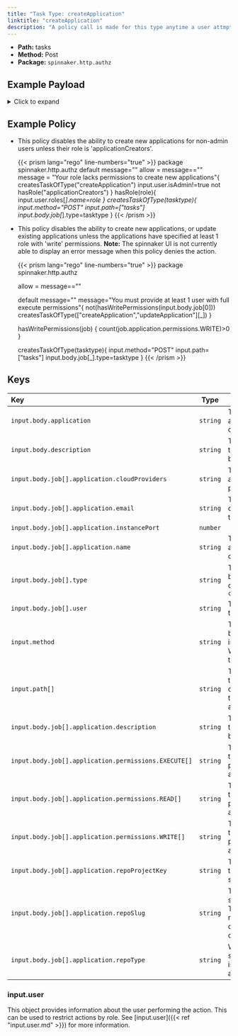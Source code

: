 ```yaml
---
title: "Task Type: createApplication"
linktitle: "createApplication"
description: "A policy call is made for this type anytime a user attmpts to create a new application."
---
```


- **Path:** tasks
- **Method:** Post
- **Package:** `spinnaker.http.authz`

## Example Payload

<details><summary>Click to expand</summary>

```json
{
  "input": {
    "body": {
      "application": "aftest",
      "description": "Create Application: aftest",
      "job": [
        {
          "application": {
            "cloudProviders": "",
            "email": "af@test.com",
            "instancePort": 80,
            "name": "aftest"
          },
          "type": "createApplication",
          "user": "myUserName"
        }
      ]
    },
    "method": "POST",
    "path": [
      "tasks"
    ],
    "user": {
      "isAdmin": false,
      "roles": [
        {
          "name": "armory-io",
          "source": "GITHUB_TEAMS"
        },
        {
          "name": "productmanagers",
          "source": "GITHUB_TEAMS"
        }
      ],
      "username": "myUserName"
    }
  }
}
```
</details>

## Example Policy

- This policy disables the ability to create new applications for non-admin users unless their role is 'applicationCreators'.

  {{< prism lang="rego" line-numbers="true" >}}
  package spinnaker.http.authz
  default message=""
  allow = message==""
  message = "Your role lacks permissions to create new applications"{
        createsTaskOfType("createApplication")
        input.user.isAdmin!=true
        not hasRole("applicationCreators")
  }
  hasRole(role){
      input.user.roles[_].name=role
  }
  createsTaskOfType(tasktype){
      input.method="POST"
      input.path=["tasks"]
      input.body.job[_].type=tasktype
  }
  {{< /prism >}}

- This policy disables the ability to create new applications, or update existing applications unless the applications have specified at least 1 role with 'write' permissions.
  **Note:** The spinnaker UI is not currently able to display an error message when this policy denies the action.

  {{< prism lang="rego" line-numbers="true" >}}
  package spinnaker.http.authz

  allow = message==""

  default message=""
  message="You must provide at least 1 user with full execute permissions"{
    not(hasWritePermissions(input.body.job[0]))
    createsTaskOfType(["createApplication","updateApplication"][_])
  }

  hasWritePermissions(job) {
    count(job.application.permissions.WRITE)>0
  }

  createsTaskOfType(tasktype){
      input.method="POST"
      input.path=["tasks"]
      input.body.job[_].type=tasktype
  }
  {{< /prism >}}

## Keys

| Key                                                  |   Type   | Description                                                                             |
| :--------------------------------------------------- | :------: | --------------------------------------------------------------------------------------- |
| `input.body.application`                             | `string` | The name of the application being created.                                              |
| `input.body.description`                             | `string` | The description of the application being created.                                       |
| `input.body.job[].application.cloudProviders`        | `string` | The applications allowed cloud providers.                                               |
| `input.body.job[].application.email`                 | `string` | The email address of the owner of the application.                                      |
| `input.body.job[].application.instancePort`          | `number` |                                                                                         |
| `input.body.job[].application.name`                  | `string` | The name of the application being created.                                              |
| `input.body.job[].type`                              | `string` | The type of task being run, in this case `createApplication`                            |
| `input.body.job[].user`                              | `string` | The ID of the user to run the job as.                                                   |
| `input.method`                                       | `string` | The HTTP method by which the API is being called. When creating a task this is `POST`   |
| `input.path[]`                                       | `string` | The API path of the job. When creating a new task this is the array `["tasks"]`         |
| `input.body.job[].application.description`           | `string` | The description of the application being created.                                       |
| `input.body.job[].application.permissions.EXECUTE[]` | `string` | The list of roles that have execute permission to the application.                      |
| `input.body.job[].application.permissions.READ[]`    | `string` | The list of roles that have read permission to the application.                         |
| `input.body.job[].application.permissions.WRITE[]`   | `string` | The list of roles that have write permission to the application.                        |
| `input.body.job[].application.repoProjectKey`        | `string` | The unique ID of the project in source control.                                         |
| `input.body.job[].application.repoSlug`              | `string` | The slug for the source code repo. Typically the repository's owner or organization ID. |
| `input.body.job[].application.repoType`              | `string` | With what type of sourcecode repo is this application associated.                       |

### input.user

This object provides information about the user performing the action. This can be used to restrict actions by role. See [input.user]({{< ref "input.user.md" >}}) for more information.
